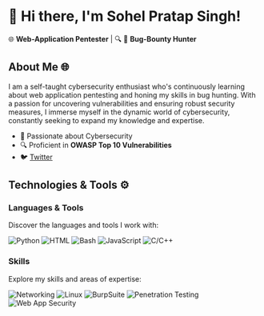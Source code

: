 # 👋 Hi there, I'm Sohel Pratap Singh!

 🌐 **Web-Application Pentester** | 🔍 🐞 **Bug-Bounty Hunter** 

## About Me 🌐

I am a self-taught cybersecurity enthusiast who's continuously learning about web application pentesting and honing my skills in bug hunting. With a passion for uncovering vulnerabilities and ensuring robust security measures, I immerse myself in the dynamic world of cybersecurity, constantly seeking to expand my knowledge and expertise.


- 🧠 Passionate about Cybersecurity
- 🔍 Proficient in **OWASP Top 10 Vulnerabilities**
- 🐦 [Twitter](https://twitter.com/SohelPratap)


## Technologies & Tools ⚙️

### Languages & Tools
Discover the languages and tools I work with:

![Python](https://img.shields.io/badge/-Python-3776AB?&logo=python&logoColor=white)
![HTML](https://img.shields.io/badge/-HTML-E34F26?&logo=HTML5&logoColor=white)
![Bash](https://img.shields.io/badge/-Bash-4EAA25?logo=GNUBASH&logoColor=white)
![JavaScript](https://img.shields.io/badge/-JavaScript-F7DF1E?logo=JavaScript&logoColor=white)
![C/C++](https://img.shields.io/badge/-C/C++-00599C?logo=C%2B%2B&logoColor=white)


### Skills
Explore my skills and areas of expertise:

![Networking](https://img.shields.io/badge/-Networking-blue)
![Linux](https://img.shields.io/badge/-Linux-black)
![BurpSuite](https://img.shields.io/badge/-BurpSuite-orange)
![Penetration Testing](https://img.shields.io/badge/-Penetration%20Testing-brightgreen)
![Web App Security](https://img.shields.io/badge/-Web%20App%20Security-red)
